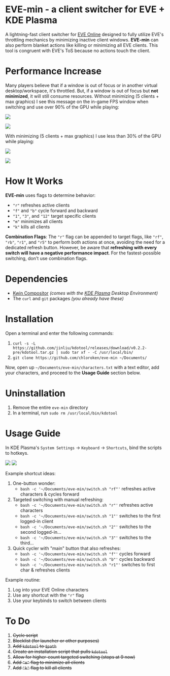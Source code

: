 # EVE-min - a client switcher for EVE + KDE Plasma

A lightning-fast client switcher for [EVE Online](https://www.eveonline.com/) designed to fully utilize EVE's throttling mechanics by minimizing inactive client windows. **EVE-min** can also perform blanket actions like killing or minimizing all EVE clients. This tool is congruent with EVE's ToS because no actions touch the client.

# Performance Increase

Many players believe that if a window is out of focus or in another virtual desktop/workspace, it's throttled. But, if a window is out of focus but **not minimized**, it will still consume resources. Without minimizing (5 clients + max graphics) I see this message on the in-game FPS window when switching and use over 90% of the GPU while playing:

![](https://i.imgur.com/DNjdWlJ.png)

![](https://i.imgur.com/WT68EQP.png) 

With minimizing (5 clients + max graphics) I use less than 30% of the GPU while playing:

![](https://i.imgur.com/RL25rqR.png)

![](https://i.imgur.com/NxriGDH.png)

# How It Works

**EVE-min** uses flags to determine behavior:

   - `"r"` refreshes active clients
   - `"f"` and `"b"` cycle forward and backward
   - `"1"`, `"3"`, and `"12"` target specific clients
   - `"m"` minimizes all clients
   - `"k"` kills all clients

**Combination Flags**: The `"r"` flag can be appended to target flags, like `"rf"`, `"rb"`, `"r1"`, and `"r5"` to perform both actions at once, avoiding the need for a dedicated refresh button. However, be aware that **refreshing with every switch will have a negative performance impact**. For the fastest-possible switching, don't use combination flags.

# Dependencies

- [Kwin Compositor](https://github.com/KDE/kwin) *(comes with the [KDE Plasma](https://kde.org/plasma-desktop/) Desktop Environment)*
- The `curl` and `git` packages *(you already have these)*

# Installation

Open a terminal and enter the following commands:
1) `curl -s -L https://github.com/jinliu/kdotool/releases/download/v0.2.2-pre/kdotool.tar.gz | sudo tar xf - -C /usr/local/bin/`
2) `git clone https://github.com/chloroken/eve-min ~/Documents/`

Now, open up `~/Documents/eve-min/characters.txt` with a text editor, add your characters, and proceed to the **Usage Guide** section below.

# Uninstallation

1) Remove the entire `eve-min` directory
2) In a terminal, run `sudo rm /usr/local/bin/kdotool`

# Usage Guide

In KDE Plasma's `System Settings` -> `Keyboard` -> `Shortcuts`, bind the scripts to hotkeys.

![](https://i.imgur.com/OQn4WRL.png) ![](https://i.imgur.com/PJ1Zw2M.png)
   
Example shortcut ideas:
   1) One-button wonder:
      - `bash -c '~/Documents/eve-min/switch.sh "rf"'` refreshes active characters & cycles forward
   2) Targeted switching with manual refreshing:
      - `bash -c '~/Documents/eve-min/switch.sh "r"'` refreshes active characters
      - `bash -c '~/Documents/eve-min/switch.sh "1"'` switches to the first logged-in client
      - `bash -c '~/Documents/eve-min/switch.sh "2"'` switches to the second logged-in...
      - `bash -c '~/Documents/eve-min/switch.sh "3"'` switches to the third...
   3) Quick cycler with "main" button that also refreshes:
      - `bash -c '~/Documents/eve-min/switch.sh "f"'` cycles forward
      - `bash -c '~/Documents/eve-min/switch.sh "b"'` cycles backward
      - `bash -c '~/Documents/eve-min/switch.sh "r1"'` switches to first char & refreshes clients

Example routine:
   1) Log into your EVE Online characters
   2) Use any shortcut with the `"r"` flag
   3) Use your keybinds to switch between clients

# To Do

1) ~~Cycle script~~
2) ~~Blocklist (for launcher or other purposes)~~
3) ~~Add `kdotool` to `$path`~~
4) ~~Create an installation script that pulls `kdotool`~~
5) ~~Allow for higher-count targeted switching (stops at 9 now)~~
6) ~~Add `"m"` flag to minimize all clients~~
7) ~~Add `"k"` flag to kill all clients~~
